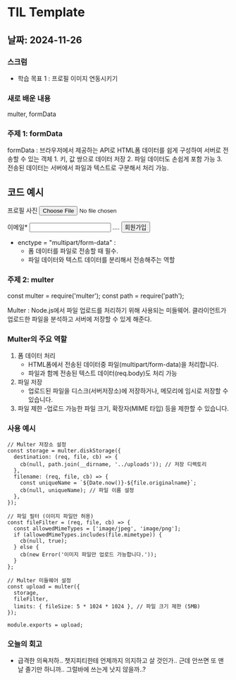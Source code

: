 # TIL Template

## 날짜: 2024-11-26

### 스크럼

- 학습 목표 1 : 프로필 이미지 연동시키기

### 새로 배운 내용

multer, formData 

### 주제 1: formData
formData : 브라우저에서 제공하는 API로 HTML폼 데이터를 쉽게 구성하여 서버로 전송할 수 있는 객체
           1. 키, 값 쌍으로 데이터 저장
           2. 파일 데이터도 손쉽게  포함 가능
           3. 전송된 데이터는 서버에서 파일과 텍스트로 구분해서 처리 가능.
## 코드 예시
<form id="register_form" enctype="multipart/form-data">
  <!-- 프로필 사진 -->
  <label for="profileImage">프로필 사진</label>
  <input type="file" id="profileImage" name="profile" accept="image/*" />

  <!-- 이메일 -->
  <label for="email">이메일*</label>
  <input type="email" id="email" name="email" required />
  ....
  <button type="submit">회원가입</button>
</form>

- enctype = "multipart/form-data" :
  - 폼 데이터를 파일로 전송할 때 필수.
  - 파일 데이터와 텍스트 데이터를 분리해서 전송해주는 역할

### 주제 2: multer
const multer = require('multer');
const path = require('path');

Multer : Node.js에서 파일 업로드를 처리하기 위해 사용되는 미들웨어. 클라이언트가 업로드한 파일을 분석하고 서버에 저장할 수 있게 해준다.

### Multer의 주요 역할
1. 폼 데이터 처리
   - HTML폼에서 전송된 데이터중 파일(multipart/form-data)을 처리합니다.
   - 파일과 함께 전송된 텍스트 데이터(req.body)도 처리 가능
2. 파일 저장
   - 업로드된 파일을 디스크(서버저장소)에 저장하거나, 메모리에 임시로 저장할 수 있습니다.
3. 파일 제한
   -업로드 가능한 파일 크기, 확장자(MIME 타입) 등을 제한할 수 있습니다.

### 사용 예시
```
// Multer 저장소 설정
const storage = multer.diskStorage({
  destination: (req, file, cb) => {
    cb(null, path.join(__dirname, '../uploads')); // 저장 디렉토리
  },
  filename: (req, file, cb) => {
    const uniqueName = `${Date.now()}-${file.originalname}`;
    cb(null, uniqueName); // 파일 이름 설정
  },
});

// 파일 필터 (이미지 파일만 허용)
const fileFilter = (req, file, cb) => {
  const allowedMimeTypes = ['image/jpeg', 'image/png'];
  if (allowedMimeTypes.includes(file.mimetype)) {
    cb(null, true);
  } else {
    cb(new Error('이미지 파일만 업로드 가능합니다.'));
  }
};

// Multer 미들웨어 설정
const upload = multer({
  storage,
  fileFilter,
  limits: { fileSize: 5 * 1024 * 1024 }, // 파일 크기 제한 (5MB)
});

module.exports = upload;
```



### 오늘의 회고

- 급격한 의욕저하.. 챗지피티한테 언제까지 의지하고 살 것인가.. 근데 안쓰면 또 맨날 졸기만 하니까.. 그럴바에 쓰는게 낫지 않을까..?
  


